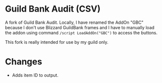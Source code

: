 # Guild Bank Audit (CSV)
A fork of Guild Bank Audit. Locally, I have renamed the AddOn "GBC" because I don't use Blizzard GuildBank frames and I have to manually load the addon using command `/script LoadAddOn("GBC")` to access the buttons.

This fork is really intended for use by my guild only.

# Changes
* Adds item ID to output.

